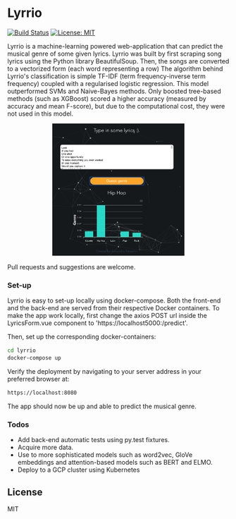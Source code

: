 # Lyrrio

[![Build Status](https://travis-ci.org/joemccann/dillinger.svg?branch=master)](https://travis-ci.org/joemccann/dillinger)   [![License: MIT](https://img.shields.io/badge/License-MIT-green.svg)](https://opensource.org/licenses/MIT)


Lyrrio is a machine-learning powered web-application that can predict the musical genre of some given lyrics. Lyrrio was built by  first scraping song lyrics using the Python library BeautifulSoup. Then, the songs are converted to a vectorized form (each word representing a row) The algorithm behind Lyrrio's classification is simple TF-IDF (term frequency-inverse term frequency) coupled with a regularised logistic regression. This model outperformed SVMs and Naive-Bayes methods.  Only boosted tree-based methods (such as XGBoost) scored a higher accuracy (measured by accuracy and mean F-score), but due to the computational cost, they were not used in this model.


<p align="center">
  <img src="frontend/src/assets/screenshot.png" width="300" height="300" title="hover text">
</p>

Pull requests and suggestions are welcome. 

### Set-up

Lyrrio is easy to set-up locally using docker-compose. Both the front-end and the back-end are served from their respective Docker containers. To make the app work locally, first change the axios POST url inside the LyricsForm.vue component to 'https://localhost5000:/predict'.

Then, set up the corresponding docker-containers:

```sh
cd lyrrio
docker-compose up
```

Verify the deployment by navigating to your server address in your preferred browser at:

```sh
https://localhost:8080
```

The app should now be up and able to predict the musical genre.

### Todos

 - Add back-end automatic tests using py.test fixtures.
 - Acquire more data.
 - Use to more sophisticated models such as word2vec, GloVe embeddings and attention-based models such as BERT and ELMO.
 - Deploy to  a GCP cluster using Kubernetes

License
----

MIT

